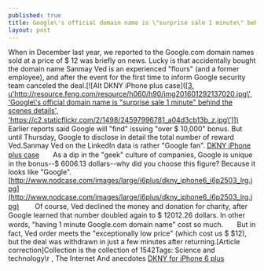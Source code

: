 ```yaml
---
published: true
title: Google\'s official domain name is \"surprise sale 1 minute\" behind the scenes details
layout: post
---
```

When in December last year, we reported to the Google.com domain names sold at a price of $ 12 was briefly on news. Lucky is that accidentally bought the domain name Sanmay Ved is an experienced \"flours\" (and a former employee), and after the event for the first time to inform Google security team canceled the deal.[![Alt DKNY iPhone plus case]([[3, u\'http://resource.feng.com/resource/h060/h90/img201601292137020.jpg\', \'Google\\\'s official domain name is \"surprise sale 1 minute\" behind the scenes details\', \'https://c2.staticflickr.com/2/1498/24597996781_a04d3cb13b_z.jpg\']])](http://www.nodcase.com/dkny-iphone-6-plus-case-rose-p-4998.html)　　Earlier reports said Google will \"find\" issuing \"over $ 10,000\" bonus. But until Thursday, Google to disclose in detail the total number of reward Ved.Sanmay Ved on the LinkedIn data is rather \"Google fan\". [DKNY iPhone plus case](http://www.nodcase.com/dkny-iphone-6-plus-case-rose-p-4998.html)　　As a dip in the \"geek\" culture of companies, Google is unique in the bonus--$ 6006.13 dollars--why did you choose this figure? Because it looks like \"Google\". [http://www.nodcase.com/images/large/i6plus/dkny_iphone6_i6p2503_lrg.jpg](http://www.nodcase.com/images/large/i6plus/dkny_iphone6_i6p2503_lrg.jpg) 　　Of course, Ved declined the money and donation for charity, after Google learned that number doubled again to $ 12012.26 dollars. In other words, \"having 1 minute Google.com domain name\" cost so much.　　But in fact, Ved order meets the \"exceptionally low price\" (which cost us $ $12), but the deal was withdrawn in just a few minutes after returning.[Article correction]Collection is the collection of 1542Tags: Science and technology\r , The Internet And anecdotes [DKNY for iPhone 6 plus](http://vancouver.craigslist.ca/van/clo/5417992081.html)